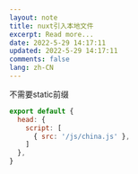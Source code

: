 ```yaml
---
layout: note
title: nuxt引入本地文件
excerpt: Read more...
date: 2022-5-29 14:17:11
updated: 2022-5-29 14:17:11
comments: false
lang: zh-CN
---
```


不需要static前缀

```js
export default {
  head: {
    script: [
      { src: '/js/china.js' },
    ]
  },
}
```
  